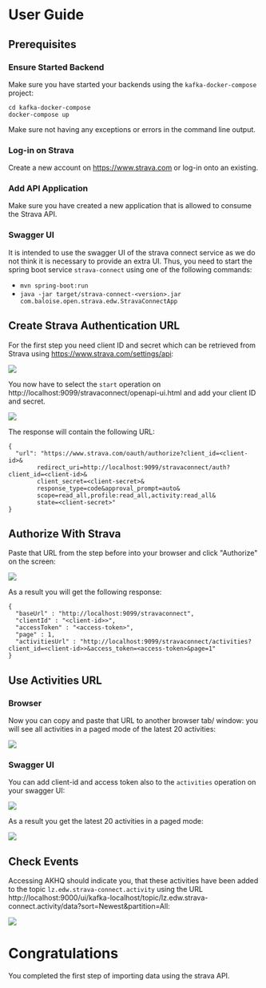 # User Guide

## Prerequisites
### Ensure Started Backend
Make sure you have started your backends using the `kafka-docker-compose` project:
```
cd kafka-docker-compose
docker-compose up
```

Make sure not having any exceptions or errors in the command line output.

### Log-in on Strava
Create a new account on https://www.strava.com or log-in onto an existing.

### Add API Application
Make sure you have created a new application that is allowed to consume the Strava API.

### Swagger UI
It is intended to use the swagger UI of the strava connect service as we do not think it is necessary to provide an extra UI.
Thus, you need to start the spring boot service `strava-connect` using one of the following commands:
* `mvn spring-boot:run`
* `java -jar target/strava-connect-<version>.jar com.baloise.open.strava.edw.StravaConnectApp`

## Create Strava Authentication URL
For the first step you need client ID and secret which can be retrieved from Strava using https://www.strava.com/settings/api:

![](strava-credentials.png)

You now have to select the `start` operation on http://localhost:9099/stravaconnect/openapi-ui.html and add your client ID and secret.

![](strava-connect-start.png)

The response will contain the following URL:
```
{
  "url": "https://www.strava.com/oauth/authorize?client_id=<client-id>&
        redirect_uri=http://localhost:9099/stravaconnect/auth?client_id=<client-id>&
        client_secret=<client-secret>&
        response_type=code&approval_prompt=auto&
        scope=read_all,profile:read_all,activity:read_all&
        state=<client-secret>"
}
```

## Authorize With Strava
Paste that URL from the step before into your browser and click "Authorize" on the screen:

![](strava-authorization.png)

As a result you will get the following response:
```
{
  "baseUrl" : "http://localhost:9099/stravaconnect",
  "clientId" : "<client-id>>",
  "accessToken" : "<access-token>",
  "page" : 1,
  "activitiesUrl" : "http://localhost:9099/stravaconnect/activities?client_id=<client-id>>&access_token=<access-token>&page=1"
}
```

## Use Activities URL
### Browser
Now you can copy and paste that URL to another browser tab/ window: you will see all activities in a paged mode of
the latest 20 activities:

![](strava-connect-browser-result.png)

### Swagger UI
You can add client-id and access token also to the `activities` operation on your swagger UI:

![](strava-connect-activities.png)

As a result you get the latest 20 activities in a paged mode:

![](strava-connect-swagger-result.png)

## Check Events
Accessing AKHQ should indicate you, that these activities have been added to the topic `lz.edw.strava-connect.activity` using the
URL http://localhost:9000/ui/kafka-localhost/topic/lz.edw.strava-connect.activity/data?sort=Newest&partition=All:

![](akhq-topic-activities.png)

# Congratulations
You completed the first step of importing data using the strava API.
